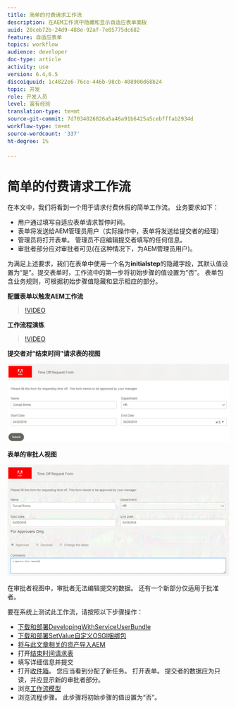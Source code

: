 ```yaml
---
title: 简单的付费请求工作流
description: 在AEM工作流中隐藏和显示自适应表单面板
uuid: 28ceb72b-24d9-488e-92af-7e85775dc682
feature: 自适应表单
topics: workflow
audience: developer
doc-type: article
activity: use
version: 6.4,6.5
discoiquuid: 1c4822e6-76ce-446b-98cb-408900d68b24
topic: 开发
role: 开发人员
level: 富有经验
translation-type: tm+mt
source-git-commit: 7d7034026826a5a46a91b6425a5cebfffab2934d
workflow-type: tm+mt
source-wordcount: '337'
ht-degree: 1%

---
```



# 简单的付费请求工作流

在本文中，我们将看到一个用于请求付费休假的简单工作流。 业务要求如下：

* 用户通过填写自适应表单请求暂停时间。
* 表单将发送给AEM管理员用户（实际操作中，表单将发送给提交者的经理）
* 管理员将打开表单。 管理员不应编辑提交者填写的任何信息。
* 审批者部分应对审批者可见(在这种情况下，为AEM管理员用户)。

为满足上述要求，我们在表单中使用一个名为&#x200B;**initialstep**&#x200B;的隐藏字段，其默认值设置为“是”。提交表单时，工作流中的第一步将初始步骤的值设置为“否”。 表单包含业务规则，可根据初始步骤值隐藏和显示相应的部分。

**配置表单以触发AEM工作流**

>[!VIDEO](https://video.tv.adobe.com/v/28406?quality=9&learn=on)

**工作流程演练**

>[!VIDEO](https://video.tv.adobe.com/v/28407?quality=9&learn=on)

**提交者对“结束时间”请求表的视图**

![initialstep](assets/initialstep.gif)

**表单的审批人视图**

![approverview](assets/approversview.gif)

在审批者视图中，审批者无法编辑提交的数据。 还有一个新部分仅适用于批准者。

要在系统上测试此工作流，请按照以下步骤操作：
* [下载和部署DevelopingWithServiceUserBundle](/help/forms/assets/common-osgi-bundles/DevelopingWithServiceUser.jar)
* [下载和部署SetValue自定义OSGI捆绑包](/help/forms/assets/common-osgi-bundles/SetValueApp.core-1.0-SNAPSHOT.jar)
* [将与此文章相关的资产导入AEM](assets/helpxworkflow.zip)
* 打开[结束时间请求表](http://localhost:4502/content/dam/formsanddocuments/helpx/timeoffrequestform/jcr:content?wcmmode=disabled)
* 填写详细信息并提交
* 打开[收件箱](http://localhost:4502/mnt/overlay/cq/inbox/content/inbox.html)。 您应当看到分配了新任务。 打开表单。 提交者的数据应为只读，并应显示新的审批者部分。
* 浏览[工作流模型](http://localhost:4502/editor.html/conf/global/settings/workflow/models/helpxworkflow.html)
* 浏览流程步骤。 此步骤将初始步骤的值设置为“否”。
